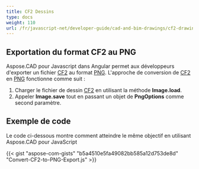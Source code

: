 ```yaml
---
title: CF2 Dessins
type: docs
weight: 110
url: /fr/javascript-net/developer-guide/cad-and-bim-drawings/cf2-drawings/
---
```


## **Exportation du format CF2 au PNG**

Aspose.CAD pour Javascript dans Angular permet aux développeurs d'exporter un fichier [CF2](https://docs.fileformat.com/cad/cf2/) au format [PNG](https://docs.fileformat.com/image/png/).
L'approche de conversion de [CF2](https://docs.fileformat.com/cad/cf2/) en [PNG](https://docs.fileformat.com/image/png/) fonctionne comme suit :

1. Charger le fichier de dessin [CF2](https://docs.fileformat.com/cad/cf2/) en utilisant la méthode **Image.load**.
1. Appeler **Image.save** tout en passant un objet de **PngOptions** comme second paramètre.

## Exemple de code

Le code ci-dessous montre comment atteindre le même objectif en utilisant Aspose.CAD pour JavaScript

{{< gist "aspose-com-gists" "b5a4510e5fa49082bb585a12d753de8d" "Convert-CF2-to-PNG-Export.js" >}}
